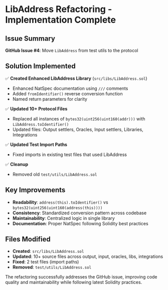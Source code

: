 # LibAddress Refactoring - Implementation Complete

## Issue Summary
**GitHub Issue #4**: Move `LibAddress` from test utils to the protocol

## Solution Implemented

✅ **Created Enhanced LibAddress Library** (`src/libs/LibAddress.sol`)
- Enhanced NatSpec documentation using `///` comments
- Added `fromIdentifier()` reverse conversion function  
- Named return parameters for clarity

✅ **Updated 10+ Protocol Files** 
- Replaced all instances of `bytes32(uint256(uint160(addr)))` with `LibAddress.toIdentifier()`
- Updated files: Output settlers, Oracles, Input settlers, Libraries, Integrations

✅ **Updated Test Import Paths**
- Fixed imports in existing test files that used LibAddress

✅ **Cleanup**
- Removed old `test/utils/LibAddress.sol`

## Key Improvements
- **Readability**: `address(this).toIdentifier()` vs `bytes32(uint256(uint160(address(this))))`
- **Consistency**: Standardized conversion pattern across codebase
- **Maintainability**: Centralized logic in single library
- **Documentation**: Proper NatSpec following Solidity best practices

## Files Modified
- **Created**: `src/libs/LibAddress.sol`
- **Updated**: 10+ source files across output, input, oracles, libs, integrations
- **Fixed**: 2 test files (import paths)
- **Removed**: `test/utils/LibAddress.sol`

The refactoring successfully addresses the GitHub issue, improving code quality and maintainability while following latest Solidity practices.